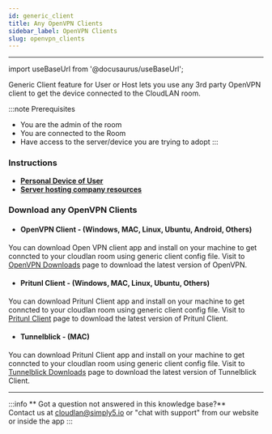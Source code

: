 ```yaml
---
id: generic_client
title: Any OpenVPN Clients
sidebar_label: OpenVPN Clients
slug: openvpn_clients
---
```


---

import useBaseUrl from '@docusaurus/useBaseUrl';

Generic Client feature for User or Host lets you use any 3rd party OpenVPN client to get the device connected to the CloudLAN room.


:::note Prerequisites
- You are the admin of the room
- You are connected to the Room
- Have access to the server/device you are trying to adopt
:::


### Instructions

- [**Personal Device of User**](../installation_guide/client_apps/user_generic_client.md)
- [**Server hosting company resources**](../installation_guide/cloudlan_hosts/host_with_generic_client.md)



### Download any OpenVPN Clients

- #### OpenVPN Client - (Windows, MAC, Linux, Ubuntu, Android, Others)
You can download Open VPN client app and install on your machine to get conncted to your cloudlan room using generic client config file. 
Visit to <a href="https://openvpn.net/community-downloads/" target="_blank">OpenVPN Downloads</a> page to download the latest version of OpenVPN. 

- #### Pritunl Client - (Windows, MAC, Linux, Ubuntu, Others)
You can download Pritunl Client app and install on your machine to get conncted to your cloudlan room using generic client config file. 
Visit to <a href="https://client.pritunl.com/#install" target="_blank">Pritunl Client</a> page to download the latest version of Pritunl Client. 


- #### Tunnelblick - (MAC)
You can download Pritunl Client app and install on your machine to get conncted to your cloudlan room using generic client config file. 
Visit to <a href="https://tunnelblick.net/downloads.html" target="_blank">Tunnelblick Downloads</a> page to download the latest version of Tunnelblick Client.

---

:::info
 ** Got a question not answered in this knowledge base?** <br />
 Contact us at [cloudlan@simply5.io](mailto:cloudlan@simply5.io) or "chat with support" from our website or inside the app
:::